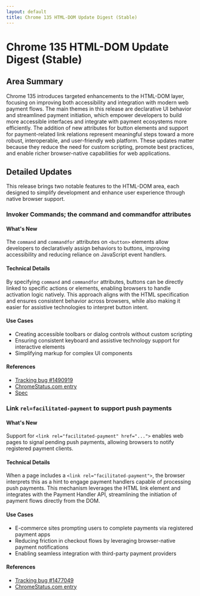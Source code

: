 ```yaml
---
layout: default
title: Chrome 135 HTML-DOM Update Digest (Stable)
---
```


# Chrome 135 HTML-DOM Update Digest (Stable)

## Area Summary

Chrome 135 introduces targeted enhancements to the HTML-DOM layer, focusing on improving both accessibility and integration with modern web payment flows. The main themes in this release are declarative UI behavior and streamlined payment initiation, which empower developers to build more accessible interfaces and integrate with payment ecosystems more efficiently. The addition of new attributes for button elements and support for payment-related link relations represent meaningful steps toward a more robust, interoperable, and user-friendly web platform. These updates matter because they reduce the need for custom scripting, promote best practices, and enable richer browser-native capabilities for web applications.

## Detailed Updates

This release brings two notable features to the HTML-DOM area, each designed to simplify development and enhance user experience through native browser support.

### Invoker Commands; the command and commandfor attributes

#### What's New
The `command` and `commandfor` attributes on `<button>` elements allow developers to declaratively assign behaviors to buttons, improving accessibility and reducing reliance on JavaScript event handlers.

#### Technical Details
By specifying `command` and `commandfor` attributes, buttons can be directly linked to specific actions or elements, enabling browsers to handle activation logic natively. This approach aligns with the HTML specification and ensures consistent behavior across browsers, while also making it easier for assistive technologies to interpret button intent.

#### Use Cases
- Creating accessible toolbars or dialog controls without custom scripting
- Ensuring consistent keyboard and assistive technology support for interactive elements
- Simplifying markup for complex UI components

#### References
- [Tracking bug #1490919](https://issues.chromium.org/issues/1490919)
- [ChromeStatus.com entry](https://chromestatus.com/feature/5142517058371584)
- [Spec](https://html.spec.whatwg.org/multipage/form-elements.html#attr-button-commandfor)

### Link `rel=facilitated-payment` to support push payments

#### What's New
Support for `<link rel="facilitated-payment" href="...">` enables web pages to signal pending push payments, allowing browsers to notify registered payment clients.

#### Technical Details
When a page includes a `<link rel="facilitated-payment">`, the browser interprets this as a hint to engage payment handlers capable of processing push payments. This mechanism leverages the HTML link element and integrates with the Payment Handler API, streamlining the initiation of payment flows directly from the DOM.

#### Use Cases
- E-commerce sites prompting users to complete payments via registered payment apps
- Reducing friction in checkout flows by leveraging browser-native payment notifications
- Enabling seamless integration with third-party payment providers

#### References
- [Tracking bug #1477049](https://issues.chromium.org/issues/1477049)
- [ChromeStatus.com entry](https://chromestatus.com/feature/5198846820352000)
